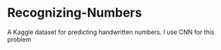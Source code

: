 # Recognizing-Numbers
A Kaggle dataset for predicting handwritten numbers. I use CNN for this problem
